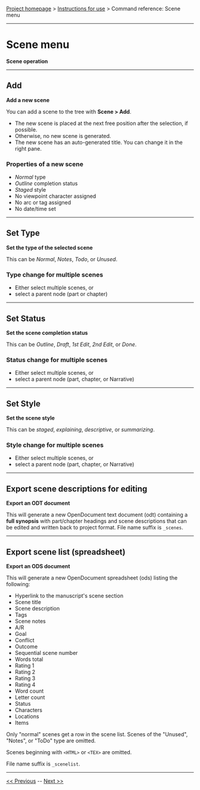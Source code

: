 [Project homepage](../index) > [Instructions for use](../usage) > Command reference: Scene menu

--- 

# Scene menu 

**Scene operation**

--- 

## Add

**Add a new scene**

You can add a scene to the tree with **Scene > Add**.
- The new scene is placed at the next free position after the selection, if possible.
- Otherwise, no new scene is generated.  
- The new scene has an auto-generated title. You can change it in the right pane.

### Properties of a new scene

- *Normal* type
- *Outline* completion status
- *Staged* style
- No viewpoint character assigned
- No arc or tag assigned
- No date/time set

--- 

## Set Type

**Set the type of the selected scene**

This can be *Normal*, *Notes*, *Todo*, or *Unused*.

### Type change for multiple scenes

- Either select multiple scenes, or
- select a parent node (part or chapter)

--- 

## Set Status

**Set the scene completion status**

This can be *Outline*, *Draft*, *1st Edit*, *2nd Edit*, or *Done*.

### Status change for multiple scenes

- Either select multiple scenes, or
- select a parent node (part, chapter, or Narrative)

--- 

## Set Style

**Set the scene style**

This can be *staged*, *explaining*, *descriptive*, or *summarizing*.

### Style change for multiple scenes

- Either select multiple scenes, or
- select a parent node (part, chapter, or Narrative)

--- 

## Export scene descriptions for editing 

**Export an ODT document**

This will generate a new OpenDocument text document (odt) containing a
**full synopsis** with part/chapter headings and scene descriptions that can
be edited and written back to project format. File name suffix is
`_scenes`.

--- 

## Export scene list (spreadsheet) 

**Export an ODS document**

This will generate a new OpenDocument spreadsheet (ods) listing the following:

- Hyperlink to the manuscript's scene section
- Scene title
- Scene description
- Tags
- Scene notes
- A/R
- Goal
- Conflict
- Outcome
- Sequential scene number
- Words total
- Rating 1
- Rating 2
- Rating 3
- Rating 4
- Word count
- Letter count
- Status
- Characters
- Locations
- Items

Only "normal" scenes get a row in the scene list. Scenes of the "Unused", "Notes", or "ToDo" 
type are omitted.

Scenes beginning with `<HTML>` or `<TEX>` are omitted.

File name suffix is `_scenelist`.

--- 

[<< Previous](chapter_menu) -- [Next >>](characters_menu)